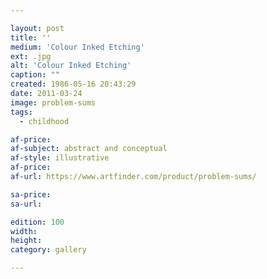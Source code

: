 ```yaml
---

layout: post
title: ''
medium: 'Colour Inked Etching'
ext: .jpg
alt: 'Colour Inked Etching'
caption: ""
created: 1986-05-16 20:43:29
date: 2011-03-24
image: problem-sums
tags:
  - childhood

af-price:
af-subject: abstract and conceptual
af-style: illustrative
af-price:
af-url: https://www.artfinder.com/product/problem-sums/

sa-price:
sa-url:

edition: 100
width:
height:
category: gallery

---
```

